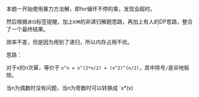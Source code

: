 本题一开始使用暴力方法解，即for循环不停的乘，发现会超时。

然后根据`递归`标签提醒，加上`K神`的非递归解题思路，再加上有人的DP思路，整合了一个最终结果。

效率不差，但是因为用到了递归，所以内存占用不优。

思路：

对于x的n次幂，等价于 `x^n = x^(2*n/2) = (x^2)^(n/2)`，其中除号`/`是非地板除。

当n为偶数时没有问题，当n为奇数时可以转换成 `x*(x)
